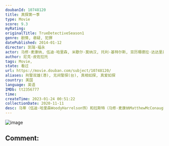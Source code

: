 ```yaml
---
doubanId: 10748120
title: 真探第一季
type: Movie
score: 9.3
myRating: 
originalTitle: TrueDetectiveSeason1
genre: 剧情, 悬疑, 犯罪
datePublished: 2014-01-12
director: 凯瑞·福永
actor: 马修·麦康纳, 伍迪·哈里森, 米歇尔·莫纳汉, 托利·基特尔斯, 亚历珊德拉·达达里奥, 迈克尔·波茨, 麦迪逊·沃尔夫, ·埃弗摩尔, 丹娜·格瑞尔, 艾琳·莫里亚蒂, 莉莉·西蒙斯, 尼克·皮佐拉托, 谢伊·惠格姆, 伊莉莎白·里瑟, 克拉克·彼得斯, 布莱特顿·沙比诺, 凯文·杜恩, 格伦·弗莱舍尔, 艾珠·帕森斯, 约瑟夫·斯科拉, 乔·克里斯特, 杰伊·桑德斯, 南希·德马尔斯, 查尔斯·哈尔福德, 布拉德·卡特, undefined, 戴夫·戴维斯, 大卫·斯提夫尔, 约翰·伯纳克, 库尔特·克劳斯, 艾丽西亚·奥奇瑟
author: 尼克·皮佐拉托
tags: Movie, 
state: 看过
url: https://movie.douban.com/subject/10748120/
aliases: 刑警双雄(港), 无间警探(台), 真相如探, 真爱如探
country: 美国
language: 英语
IMDb: tt2356777
time: 
createTime: 2023-01-24 00:51:22
collectionDate: 2020-11-11
desc: 马蒂（伍迪·哈里森WoodyHarrelson饰）和拉斯特（马修·麦康纳MatthewMcConaughey饰）是一对合作多年的搭档，马蒂为人开朗圆滑，在警局的同事里很吃得开，而拉斯特则恰...
---
```


![image](p2161543367.jpg)

Comment: 
---

